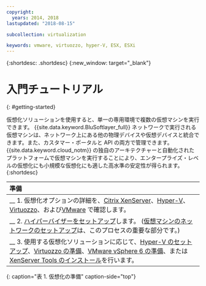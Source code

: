 ```yaml
---
copyright:
  years: 2014, 2018
lastupdated: "2018-08-15"

subcollection: virtualization

keywords: vmware, virtuozzo, hyper-V, ESX, ESXi
---
```


{:shortdesc: .shortdesc}
{:new_window: target="_blank"}

# 入門チュートリアル
{: #getting-started}

仮想化ソリューションを使用すると、単一の専用環境で複数の仮想マシンを実行できます。 {{site.data.keyword.BluSoftlayer_full}} ネットワークで実行される仮想マシンは、ネットワーク上にある他の物理デバイスや仮想デバイスと統合できます。また、カスタマー・ポータルと API の両方で管理できます。 {{site.data.keyword.cloud_notm}} の独自のアーキテクチャーと自動化されたプラットフォームで仮想マシンを実行することにより、エンタープライズ・レベルの仮想化にも小規模な仮想化にも適した高水準の安定性が得られます。
{:shortdesc}

| 準備       |
|:------------------|
| __ 1. 仮想化オプションの詳細を、[Citrix XenServer](/docs/infrastructure/virtualization?topic=Virtualization-what-is-citrix-xenserver-)、[Hyper-V](/docs/infrastructure/virtualization?topic=Virtualization-what-is-hyper-v-)、 [Virtuozzo](/docs/infrastructure/virtualization?topic=Virtualization-what-is-virtuozzo-)、および[VMware](/docs/infrastructure/vmware?topic=VMware-getting-started) で確認します。 |
| __ 2. [ハイパーバイザーをセットアップ](/docs/infrastructure/virtualization?topic=Virtualization-setting-up-a-hypervisor)します。 ([仮想マシンのネットワークのセットアップ](/docs/infrastructure/virtualization?topic=Virtualization-setting-up-a-virtual-machine-network)は、このプロセスの重要な部分です。) |
| __ 3. 使用する仮想化ソリューションに応じて、[Hyper-V のセットアップ](/docs/infrastructure/virtualization?topic=Virtualization-setting-up-hyper-v)、[Virtuozzo の準備](/docs/infrastructure/virtualization?topic=Virtualization-getting-started-with-virtuozzo)、[VMware vSphere 6 の準備](/docs/infrastructure/vmware?topic=VMware-getting-started-with-vmware-vsphere-6)、または [XenServer Tools のインストール](/docs/infrastructure/virtualization?topic=Virtualization-installing-xenserver-tools-when-using-linux)を行います。 |
{: caption="表 1. 仮想化の準備" caption-side="top"}
